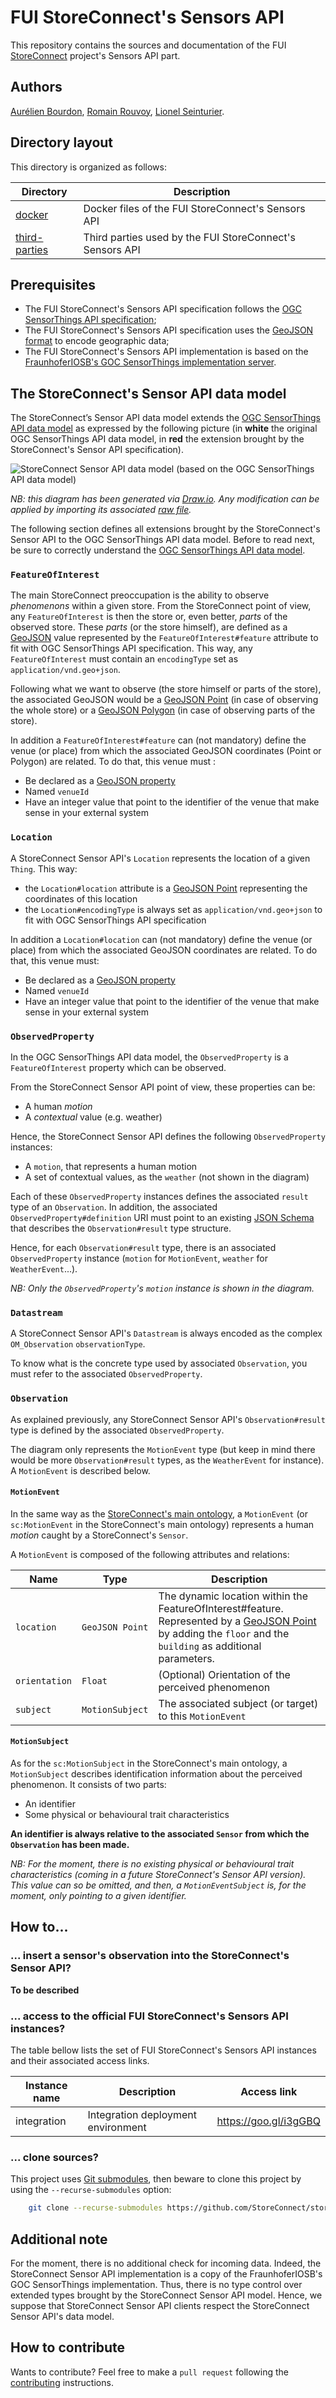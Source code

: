 

# FUI StoreConnect's Sensors API

This repository contains the sources and documentation of the FUI [StoreConnect](https://www.pole-scs.org/projet/storeconnect) project's Sensors API part.

## Authors

[Aurélien Bourdon](https://github.com/abourdon), [Romain Rouvoy](http://romain.rouvoy.fr), [Lionel Seinturier](http://www.lifl.fr/~seinturi).

## Directory layout

This directory is organized as follows:

Directory                                   | Description
------------------------------------------- | --------------------------------------------------------
[docker](./docker)                          | Docker files of the FUI StoreConnect's Sensors API
[third-parties](./third-parties)            | Third parties used by the FUI StoreConnect's Sensors API 

## Prerequisites

- The FUI StoreConnect's Sensors API specification follows the [OGC SensorThings API specification](https://github.com/opengeospatial/sensorthings);
- The FUI StoreConnect's Sensors API specification uses the [GeoJSON format](http://geojson.org/) to encode geographic data;
- The FUI StoreConnect's Sensors API implementation is based on the [FraunhoferIOSB's GOC SensorThings implementation server](https://github.com/FraunhoferIOSB/SensorThingsServer). 

## The StoreConnect's Sensor API data model

The StoreConnect’s Sensor API data model extends the [OGC SensorThings API data model](http://docs.opengeospatial.org/is/15-078r6/15-078r6.html#24) as expressed by the following picture (in **white** the original OGC SensorThings API data model, in **red** the extension brought by the StoreConnect's Sensor API specification).

![StoreConnect Sensor API data model (based on the OGC SensorThings API data model)](resources/storeconnect-sensor-api-data-model.svg)

_NB: this diagram has been generated via [Draw.io](https//www.draw.io). Any modification can be applied by importing its associated [raw file](resources/storeconnect-sensor-api-data-model.xml)._

The following section defines all extensions brought by the StoreConnect's Sensor API to the OGC SensorThings API data model. Before to read next, be sure to correctly understand the [OGC SensorThings API data model](http://docs.opengeospatial.org/is/15-078r6/15-078r6.html#24).

### `FeatureOfInterest`

The main StoreConnect preoccupation is the ability to observe _phenomenons_ within a given store. From the StoreConnect point of view, any `FeatureOfInterest` is then the store or, even better, _parts_ of the observed store. These _parts_ (or the store himself), are defined as a [GeoJSON](http://geojson.org/) value represented by the `FeatureOfInterest#feature` attribute to fit with OGC SensorThings API specification. This way, any `FeatureOfInterest` must contain an `encodingType` set as `application/vnd.geo+json`.

Following what we want to observe (the store himself or parts of the store), the associated GeoJSON would be a [GeoJSON Point](https://tools.ietf.org/html/rfc7946#section-3.1.2) (in case of observing the whole store) or a [GeoJSON Polygon](https://tools.ietf.org/html/rfc7946#section-3.1.6) (in case of observing parts of the store).

In addition a `FeatureOfInterest#feature` can (not mandatory) define the venue (or place) from which the associated GeoJSON coordinates (Point or Polygon) are related. To do that, this venue must :
- Be declared as a [GeoJSON property](https://tools.ietf.org/html/rfc7946#section-3.2)
- Named `venueId`
- Have an integer value that point to the identifier of the venue that make sense in your external system

### `Location`

A StoreConnect Sensor API's `Location` represents the location of a given `Thing`.
This way:
- the `Location#location` attribute is a [GeoJSON Point](https://tools.ietf.org/html/rfc7946#section-3.1.2) representing the coordinates of this location
- the `Location#encodingType` is always set as `application/vnd.geo+json` to fit with OGC SensorThings API specification

In addition a `Location#location` can (not mandatory) define the venue (or place) from which the associated GeoJSON coordinates are related. To do that, this venue must:
- Be declared as a [GeoJSON property](https://tools.ietf.org/html/rfc7946#section-3.2)
- Named `venueId`
- Have an integer value that point to the identifier of the venue that make sense in your external system

### `ObservedProperty`

In the OGC SensorThings API data model, the `ObservedProperty` is a `FeatureOfInterest` property which can be observed.

From the StoreConnect Sensor API point of view, these properties can be:
- A human _motion_
- A _contextual_ value (e.g. weather)

Hence, the StoreConnect Sensor API defines the following `ObservedProperty` instances:
- A `motion`, that represents a human motion
- A set of contextual values, as the `weather` (not shown in the diagram)
 
Each of these `ObservedProperty` instances defines the associated `result` type of an `Observation`. In addition, the associated `ObservedProperty#definition` URI must point to an existing [JSON Schema](http://json-schema.org/) that describes the `Observation#result`  type structure.

Hence, for each `Observation#result` type, there is an associated `ObservedProperty` instance (`motion` for `MotionEvent`, `weather` for `WeatherEvent`...).

_NB: Only the `ObservedProperty`'s `motion`  instance is shown in the diagram._

### `Datastream`

A StoreConnect Sensor API's `Datastream` is always encoded as the complex `OM_Observation` `observationType`. 

To know what is the concrete type used by associated `Observation`, you must refer to the associated `ObservedProperty`.
 
### `Observation`

As explained previously, any StoreConnect Sensor API's `Observation#result`  type is defined by the associated `ObservedProperty`.

The diagram only represents the `MotionEvent` type (but keep in mind there would be more `Observation#result` types, as the `WeatherEvent` for instance). A `MotionEvent` is described below.

#### `MotionEvent`

In the same way as the [StoreConnect's main ontology](https://github.com/StoreConnect/storeconnect-ontologies-api/tree/develop/ontologies/storeconnect-main), a `MotionEvent` (or `sc:MotionEvent` in the StoreConnect's main ontology) represents a human _motion_ caught by a StoreConnect's `Sensor`.

A `MotionEvent` is composed of the following attributes and relations:

Name            | Type              | Description
--------------- | ----------------- | -----------------------------------------------------------------------------------------------------------------------------------------------------------------------------------------------------------------
`location`      | `GeoJSON Point`   | The dynamic location within the FeatureOfInterest#feature. Represented by a [GeoJSON Point](https://tools.ietf.org/html/rfc7946#section-3.1.2) by adding the `floor` and the `building` as additional parameters.
`orientation`   | `Float`           | (Optional) Orientation of the perceived phenomenon
`subject`       | `MotionSubject`   | The associated subject (or target) to this `MotionEvent`

#### `MotionSubject`

As for the `sc:MotionSubject` in the StoreConnect's main ontology, a `MotionSubject` describes identification information about the perceived phenomenon. It consists of two parts:
- An identifier
- Some physical or behavioural trait characteristics

**An identifier is always relative to the associated `Sensor` from which the `Observation` has been made.**

_NB: For the moment, there is no existing physical or behavioural trait characteristics (coming in a future StoreConnect's Sensor API version). This value can so be omitted, and then, a `MotionEventSubject` is, for the moment, only pointing to a given identifier._ 

## How to...

### ... insert a sensor's observation into the StoreConnect's Sensor API?

**To be described**

### ... access to the official FUI StoreConnect's Sensors API instances?

The table bellow lists the set of FUI StoreConnect's Sensors API instances and their associated access links.

Instance name   | Description                           | Access link
--------------- | ------------------------------------- | ---------------------
integration     | Integration deployment environment    | https://goo.gl/i3gGBQ

### ... clone sources?

This project uses [Git submodules](https://git-scm.com/book/en/v2/Git-Tools-Submodules), then beware to clone this project by using the `--recurse-submodules` option:

```bash
    git clone --recurse-submodules https://github.com/StoreConnect/storeconnect-sensors-api.git
```

## Additional note

For the moment, there is no additional check for incoming data. Indeed, the StoreConnect Sensor API implementation is a copy of the FraunhoferIOSB's GOC SensorThings implementation. Thus, there is no type control over extended types brought by the StoreConnect Sensor API model.
Hence, we suppose that StoreConnect Sensor API clients respect the StoreConnect Sensor API's data model.

## How to contribute

Wants to contribute? Feel free to make a `pull request` following the [contributing](./CONTRIBUTING.md) instructions.